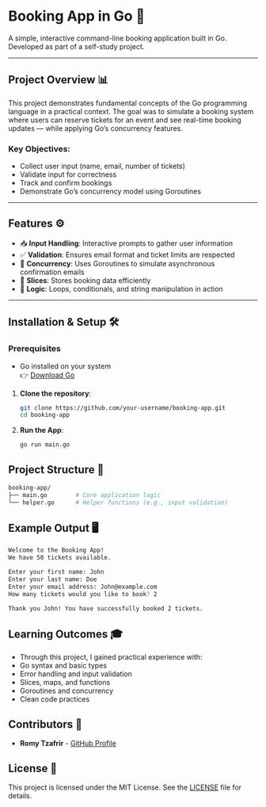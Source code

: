 # Booking App in Go 🚌

A simple, interactive command-line booking application built in Go.  
Developed as part of a self-study project.

---

## Project Overview 📊

This project demonstrates fundamental concepts of the Go programming language in a practical context. The goal was to simulate a booking system where users can reserve tickets for an event and see real-time booking updates — while applying Go’s concurrency features.

### Key Objectives:
- Collect user input (name, email, number of tickets)
- Validate input for correctness
- Track and confirm bookings
- Demonstrate Go’s concurrency model using Goroutines

---

## Features ⚙️

- 📥 **Input Handling**: Interactive prompts to gather user information  
- ✅ **Validation**: Ensures email format and ticket limits are respected  
- 🔄 **Concurrency**: Uses Goroutines to simulate asynchronous confirmation emails  
- 🔢 **Slices**: Stores booking data efficiently  
- 🧠 **Logic**: Loops, conditionals, and string manipulation in action

---

## Installation & Setup 🛠️

### Prerequisites
- Go installed on your system  
  👉 [Download Go](https://go.dev/doc/install)

1. **Clone the repository**:
   ```bash
   git clone https://github.com/your-username/booking-app.git
   cd booking-app
   ```

2. **Run the App**:
   ```bash
   go run main.go
   ```

## Project Structure 📁
```bash
booking-app/
├── main.go        # Core application logic
└── helper.go      # Helper functions (e.g., input validation)
```

## Example Output 🖥️
```bash
Welcome to the Booking App!
We have 50 tickets available.

Enter your first name: John
Enter your last name: Doe
Enter your email address: John@example.com
How many tickets would you like to book? 2

Thank you John! You have successfully booked 2 tickets.
```

## Learning Outcomes 🎓

- Through this project, I gained practical experience with:
- Go syntax and basic types
- Error handling and input validation
- Slices, maps, and functions
- Goroutines and concurrency
- Clean code practices

## Contributors 👥

- **Romy Tzafrir** - [GitHub Profile](https://github.com/romytz)

## License 📜

This project is licensed under the MIT License. See the [LICENSE](LICENSE) file for details.
